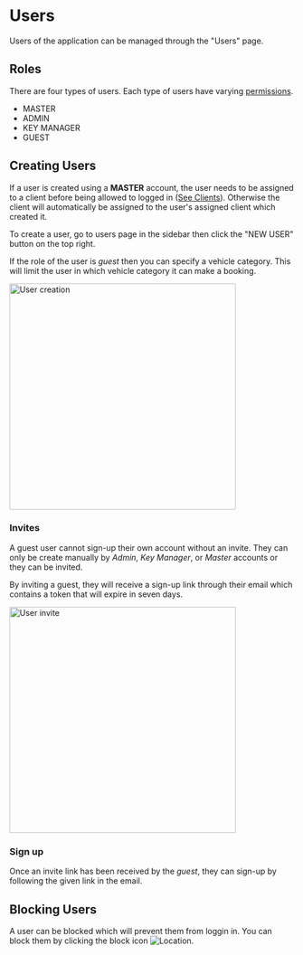 # Users

Users of the application can be managed through the "Users" page.

## Roles

There are four types of users. Each type of users have varying [permissions](/permissions.md).
- MASTER
- ADMIN
- KEY MANAGER
- GUEST

## Creating Users

If a user is created using a **MASTER** account, the user needs to be assigned to a client before being allowed to logged in ([See Clients](/clients.md#assigning-users)). Otherwise the client will automatically be assigned to the user's assigned client which created it.

To create a user, go to users page in the sidebar then click the "NEW USER" button on the top right.

If the role of the user is *guest* then you can specify a vehicle category. This will limit the user in which vehicle category it can make a booking.

<img src="/media/users/create.gif"
     alt="User creation"
     style="margin-left: auto; margin-right: auto; height: 400px" />

### Invites

A guest user cannot sign-up their own account without an invite. They can only be create manually by *Admin*, *Key Manager*, or *Master* accounts or they can be invited.

By inviting a guest, they will receive a sign-up link through their email which contains a token that will expire in seven days.

<img src="/media/users/invite.gif"
     alt="User invite"
     style="margin-left: auto; margin-right: auto; height: 400px" />

### Sign up

Once an invite link has been received by the *guest*, they can sign-up by following the given link in the email.

## Blocking Users

A user can be blocked which will prevent them from loggin in. You can block them by clicking the block icon ![Location](/media/icons/block-24px.svg).
